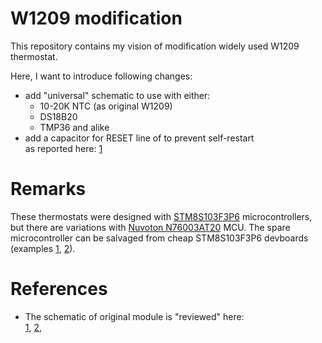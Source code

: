 # W1209 modification

This repository contains my vision of modification widely used W1209 thermostat.

Here, I want to introduce following changes:
- add "universal" schematic to use with either:
  - 10-20K NTC (as original W1209)
  - DS18B20
  - TMP36 and alike
- add a capacitor for RESET line of to prevent self-restart\
  as reported here: [1](https://sampawno.ru/viewtopic.php?f=120&t=13251)

# Remarks
These thermostats were designed with [STM8S103F3P6](https://www.st.com/resource/en/datasheet/stm8s103f2.pdf) microcontrollers, but there
are variations with [Nuvoton N76003AT20](https://direct.nuvoton.com/en/n76e003at20) MCU. The spare microcontroller can be salvaged
from cheap STM8S103F3P6 devboards (examples [1](https://vivonomicon.com/2018/07/15/the-w1209-a-sometimes-stm8-based-digital-thermostat/), [2](https://www.youtube.com/watch?v=e2FIBK9F2Js)).

# References
- The schematic of original module is "reviewed" here: \
  [1](https://chinese-electronics-products-tested.blogspot.com/p/w1209-temperature-controller-tested.html),
  [2](http://www.mastervintik.ru/obzor-tsifrovogo-modulya-termoregulyatora-w1209/),
